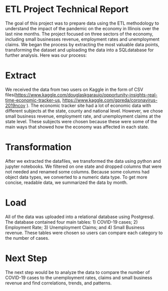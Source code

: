 # ETL Project Technical Report

The goal of this project was to prepare data using the ETL methodology to understand the impact of the pandemic on the economy in Illinois over the last nine months. The project focused on three sectors of the economy, including small businesses revenue, employment rates and unemployment claims. We began the process by extracting the most valuable data points, transforming the dataset and uploading the data into a SQLdatabase for further analysis. Here was our process: 

# Extract

We received the data from two users on Kaggle in the form of CSV files(https://www.kaggle.com/douglaskgaraujo/opportunity-insights-real-time-economic-tracker-us, https://www.kaggle.com/gpreda/coronavirus-2019ncov ). The economic tracker site had a lot of economic data with different subjects at the state, county and national level. However, we chose small business revenue, employment rate, and unemployment claims at the state level. These subjects were chosen because these were some of the main ways that showed how the economy was affected in each state. 

# Transformation
After we extracted the datafiles, we transformed the data using python and jupyter notebooks. We filtered on one state and dropped columns that were not needed and renamed some columns. Because some columns had object data types, we converted to a numeric data type. To get more concise, readable data, we summarized the data by month. 

# Load

All of the data was uploaded into a relational database using Postgresql. The database contained four main tables: 1) COVID-19 cases; 2) Employment Rate; 3) Unemployment Claims; and 4) Small Business revenue. These tables were chosen so users can compare each category to the number of cases.

# Next Step 
The next step would be to analyze the data to compare the number of COVID-19 cases to the unemployment rates, claims and small business revenue and find correlations, trends, and patterns. 
